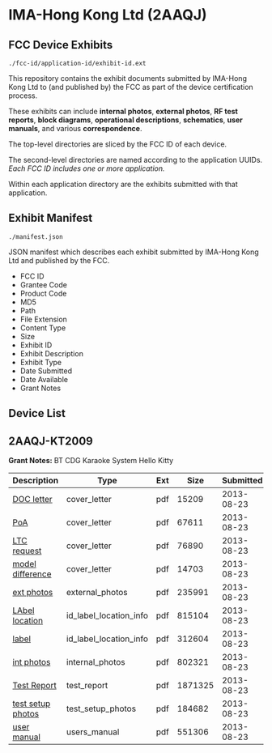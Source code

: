 # IMA-Hong Kong Ltd (2AAQJ)
## FCC Device Exhibits

```
./fcc-id/application-id/exhibit-id.ext
```

This repository contains the exhibit documents submitted by IMA-Hong Kong Ltd to (and published by) the FCC as part of the device certification process.

These exhibits can include **internal photos**, **external photos**, **RF test reports**, **block diagrams**, **operational descriptions**, **schematics**, **user manuals**, and various **correspondence**.

The top-level directories are sliced by the FCC ID of each device.

The second-level directories are named according to the application UUIDs. *Each FCC ID includes one or more application.*

Within each application directory are the exhibits submitted with that application. 

## Exhibit Manifest

```
./manifest.json
```

JSON manifest which describes each exhibit submitted by IMA-Hong Kong Ltd and published by the FCC.

- FCC ID
- Grantee Code
- Product Code
- MD5
- Path
- File Extension
- Content Type
- Size
- Exhibit ID
- Exhibit Description
- Exhibit Type
- Date Submitted
- Date Available
- Grant Notes

## Device List
## 2AAQJ-KT2009
**Grant Notes:** BT CDG Karaoke System Hello Kitty

| Description | Type | Ext | Size | Submitted | Available |
| ----------- | ---- | --- | ---- | --------- | --------- |
| [DOC letter](2AAQJ-KT2009/460fbfe60011bf49fcaafdf43a3fb10e/2052211.pdf) | cover_letter | pdf | 15209 | 2013-08-23 | 2013-08-23 |
| [PoA](2AAQJ-KT2009/460fbfe60011bf49fcaafdf43a3fb10e/2052213.pdf) | cover_letter | pdf | 67611 | 2013-08-23 | 2013-08-23 |
| [LTC request](2AAQJ-KT2009/460fbfe60011bf49fcaafdf43a3fb10e/2052214.pdf) | cover_letter | pdf | 76890 | 2013-08-23 | 2013-08-23 |
| [model difference](2AAQJ-KT2009/460fbfe60011bf49fcaafdf43a3fb10e/2052221.pdf) | cover_letter | pdf | 14703 | 2013-08-23 | 2013-08-23 |
| [ext photos](2AAQJ-KT2009/460fbfe60011bf49fcaafdf43a3fb10e/2052215.pdf) | external_photos | pdf | 235991 | 2013-08-23 | 2013-08-23 |
| [LAbel location](2AAQJ-KT2009/460fbfe60011bf49fcaafdf43a3fb10e/2052216.pdf) | id_label_location_info | pdf | 815104 | 2013-08-23 | 2013-08-23 |
| [label](2AAQJ-KT2009/460fbfe60011bf49fcaafdf43a3fb10e/2052218.pdf) | id_label_location_info | pdf | 312604 | 2013-08-23 | 2013-08-23 |
| [int photos](2AAQJ-KT2009/460fbfe60011bf49fcaafdf43a3fb10e/2052217.pdf) | internal_photos | pdf | 802321 | 2013-08-23 | 2013-08-23 |
| [Test Report](2AAQJ-KT2009/460fbfe60011bf49fcaafdf43a3fb10e/2052212.pdf) | test_report | pdf | 1871325 | 2013-08-23 | 2013-08-23 |
| [test setup photos](2AAQJ-KT2009/460fbfe60011bf49fcaafdf43a3fb10e/2052219.pdf) | test_setup_photos | pdf | 184682 | 2013-08-23 | 2013-08-23 |
| [user manual](2AAQJ-KT2009/460fbfe60011bf49fcaafdf43a3fb10e/2052220.pdf) | users_manual | pdf | 551306 | 2013-08-23 | 2013-08-23 |

